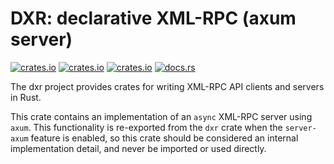 # DXR: declarative XML-RPC (axum server)

[![crates.io](https://img.shields.io/crates/v/dxr_server_axum.svg)](https://crates.io/crates/dxr_server_axum/)
[![crates.io](https://img.shields.io/crates/d/dxr_server_axum.svg)](https://crates.io/crates/dxr_server_axum/)
[![crates.io](https://img.shields.io/crates/l/dxr_server_axum.svg)](https://crates.io/crates/dxr_server_axum/)
[![docs.rs](https://docs.rs/dxr_server_axum/badge.svg)](https://docs.rs/dxr_server_axum/)

The dxr project provides crates for writing XML-RPC API clients and servers in Rust.

This crate contains an implementation of an `async` XML-RPC server using `axum`. This functionality
is re-exported from the `dxr` crate when the `server-axum` feature is enabled, so this crate should be
considered an internal implementation detail, and never be imported or used directly.
